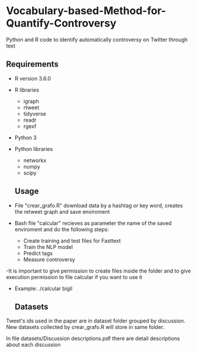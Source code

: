 # Vocabulary-based-Method-for-Quantify-Controversy
Python and R code to identify automatically controversy on Twitter through text


## Requirements 

- R version 3.6.0
- R libraries
  - igraph
  - rtweet
  - tidyverse
  - readr
  - rgexf
  
- Python 3
- Python libraries
  - networkx
  - numpy
  - scipy
  
  ## Usage
  
- File "crear_grafo.R" download data by a hashtag or key word, creates the retweet graph and save enviroment
- Bash file "calcular" recieves as parameter the name of the saved enviroment and do the following steps:
  - Create training and test files for Fasttext
  - Train the NLP model
  - Predict tags
  - Measure controversy
  
-It is important to give permission to create files inside the folder and to give execution permission to file calcular if you want to use it
- Example: ./calcular bigil
  ## Datasets
  
Tweet's ids used in the paper are in dataset folder grouped by discussion.
 New datasets collected by crear_grafo.R will store in same folder.

In file datasets/Discussion descriptions.pdf there are detail descriptions about each discussion
